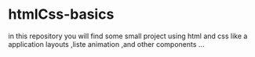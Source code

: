 # htmlCss-basics
in this repository you will find some small project using html and css like a application layouts ,liste animation  ,and other components ...

